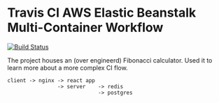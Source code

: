 # Travis CI AWS Elastic Beanstalk Multi-Container Workflow

[![Build Status](https://travis-ci.com/deontaljaard/travisci-awseb-multi-container-workflow.svg?branch=main)](https://travis-ci.com/deontaljaard/travisci-awseb-multi-container-workflow)

The project houses an (over engineerd) Fibonacci calculator. Used it to learn more about a more complex CI flow.

```text
client -> nginx -> react app
                -> server    -> redis
                             -> postgres
```